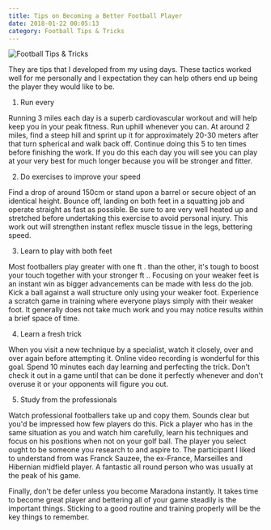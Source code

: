 ```yaml
---
title: Tips on Becoming a Better Football Player
date: 2018-01-22 00:05:13
category: Football Tips & Tricks
---
```


![Football Tips & Tricks](https://www.defendersofsteel.net/content/images/10.jpg)

They are tips that I developed from my using days. These tactics worked well for me personally and I expectation they can help others end up being the player they would like to be.

1. Run every 

Running 3 miles each day is a superb cardiovascular workout and will help keep you in your peak fitness. Run uphill whenever you can. At around 2 miles, find a steep hill and sprint up it for approximately 20-30 meters after that turn spherical and walk back off. Continue doing this 5 to ten times before finishing the work. If you do this each day you will see you can play at your very best for much longer because you will be stronger and fitter.

2. Do exercises to improve your speed

Find a drop of around 150cm or stand upon a barrel or secure object of an identical height. Bounce off, landing on both feet in a squatting job and operate straight as fast as possible. Be sure to are very well heated up and stretched before undertaking this exercise to avoid personal injury. This work out will strengthen instant reflex muscle tissue in the legs, bettering speed.

3. Learn to play with both feet

Most footballers play greater with one ft . than the other, it's tough to boost your touch together with your stronger ft .. Focusing on your weaker feet is an instant win as bigger advancements can be made with less do the job. Kick a ball against a wall structure only using your weaker foot. Experience a scratch game in training where everyone plays simply with their weaker foot. It generally does not take much work and you may notice results within a brief space of time.

4. Learn a fresh trick

When you visit a new technique by a specialist, watch it closely, over and over again before attempting it. Online video recording is wonderful for this goal. Spend 10 minutes each day learning and perfecting the trick. Don't check it out in a game until that can be done it perfectly whenever and don't overuse it or your opponents will figure you out.

5. Study from the professionals

Watch professional footballers take up and copy them. Sounds clear but you'd be impressed how few players do this. Pick a player who has in the same situation as you and watch him carefully, learn his techniques and focus on his positions when not on your golf ball. The player you select ought to be someone you research to and aspire to. The participant I liked to understand from was Franck Sauzee, the ex-France, Marseilles and Hibernian midfield player. A fantastic all round person who was usually at the peak of his game.

Finally, don't be defer unless you become Maradona instantly. It takes time to become great player and bettering all of your game steadily is the important things. Sticking to a good routine and training properly will be the key things to remember.
